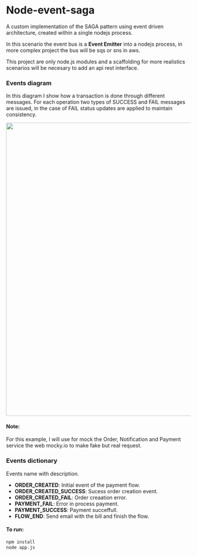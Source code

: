 # Node-event-saga
A custom implementation of the SAGA pattern using event driven architecture, created within a single nodejs process.

In this scenario the event bus is a **Event Emitter** into a nodejs process, in more complex project the bus will be sqs or sns in aws.

This project are only node.js modules and a scaffolding for more realistics scenarios will be necesary to add an api rest interface.

### **Events diagram**
In this diagram I show how a transaction is done through different messages. For each operation two types of SUCCESS and FAIL messages are issued, in the case of FAIL status updates are applied to maintain consistency.

<img src="https://github.com/damiancipolat/Node-event-saga/blob/master/doc/Saga%20payment-Architecture.png?raw=true" width="800px"/>

#### Note:
For this example, I will use for mock the Order, Notification and Payment service the web mocky.io to make fake but real request.

### Events dictionary
Events name with description.

- **ORDER_CREATED**: Initial event of the payment flow.
- **ORDER_CREATED_SUCCESS**: Sucess order creation event.
- **ORDER_CREATED_FAIL**: Order creaation error.
- **PAYMENT_FAIL**: Error in process payment.
- **PAYMENT_SUCCESS**: Payment succeffull.
- **FLOW_END**: Send email with the bill and finish the flow.

#### To run:

```sh
npm install
node app.js
```
